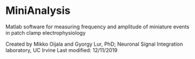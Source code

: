 # MiniAnalysis
Matlab software for measuring frequency and amplitude of miniature events in patch clamp electrophysiology

Created by Mikko Oijala and Gyorgy Lur, PhD; Neuronal Signal Integration laboratory, UC Irvine
Last modified: 12/11/2019
